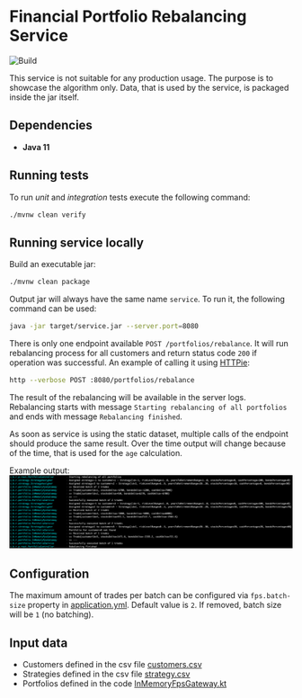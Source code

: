 # Financial Portfolio Rebalancing Service

![Build](https://github.com/c00ler/rebalancer/workflows/Build/badge.svg?branch=master)

This service is not suitable for any production usage. The purpose is to showcase the algorithm only.
Data, that is used by the service, is packaged inside the jar itself.

## Dependencies

- **Java 11**

## Running tests 

To run _unit_ and _integration_ tests execute the following command:

```bash
./mvnw clean verify
```

## Running service locally

Build an executable jar:

```bash
./mvnw clean package
```

Output jar will always have the same name `service`. To run it, the following command can be used:

```bash
java -jar target/service.jar --server.port=8080
```

There is only one endpoint available `POST /portfolios/rebalance`. It will run rebalancing process for all customers 
and return status code `200` if operation was successful. An example of calling it using [HTTPie](https://httpie.org/):

```bash
http --verbose POST :8080/portfolios/rebalance
```

The result of the rebalancing will be available in the server logs. Rebalancing starts with message 
`Starting rebalancing of all portfolios` and ends with message `Rebalancing finished`.

As soon as service is using the static dataset, multiple calls of the endpoint should produce the same result.
Over the time output will change because of the time, that is used for the `age` calculation.

Example output:
![Example output](images/output.png?raw=true)

## Configuration

The maximum amount of trades per batch can be configured via `fps.batch-size` property in [application.yml](src/main/resources/application.yml).
Default value is `2`. If removed, batch size will be `1` (no batching).  

## Input data

- Customers defined in the csv file [customers.csv](src/main/resources/customers.csv)
- Strategies defined in the csv file [strategy.csv](src/main/resources/strategy.csv)
- Portfolios defined in the code [InMemoryFpsGateway.kt](src/main/kotlin/com/bcgdv/rebalancer/portfolio/InMemoryFpsGateway.kt)
